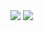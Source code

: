 <img src="https://github-readme-stats.vercel.app/api?username=rverrips&theme=dark&show_icons=true&include_all_commits=true&count_private=true&border_radius=12">

<img src="https://github-readme-stats.vercel.app/api/top-langs/?username=rverrips&theme=dark&layout=compact&include_all_commits=true&include_private=true&langs_count=10&border_radius=12">